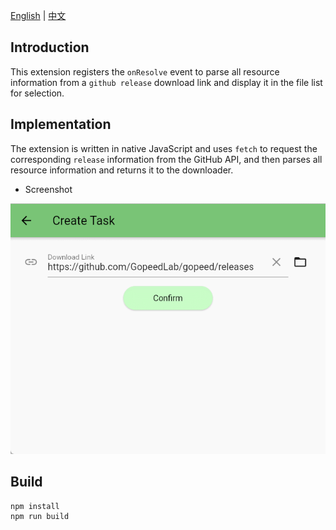 [English](README.md) | [中文](README_zh-CN.md)

## Introduction

This extension registers the `onResolve` event to parse all resource information from a `github release` download link and display it in the file list for selection.

## Implementation

The extension is written in native JavaScript and uses `fetch` to request the corresponding `release` information from the GitHub API, and then parses all resource information and returns it to the downloader.

- Screenshot

![](.img/example.gif)

## Build

```bash
npm install
npm run build
```
